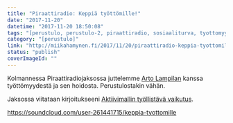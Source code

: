 ```yaml
---
title: "Piraattiradio: Keppiä työttömille!"
date: "2017-11-20"
datetime: "2017-11-20 18:50:08"
tags: "[perustulo, perustulo-2, piraattiradio, sosiaaliturva, tyottomyys]"
category: "[perustulo]"
link: "http://miikahamynen.fi/2017/11/20/piraattiradio-keppia-tyottomille/"
status: "publish"
coverImageId: ""
---
```


Kolmannessa Piraattiradiojaksossa juttelemme [Arto Lampilan](http://alampila.fi) kanssa työttömyydestä ja sen hoidosta. Perustulostakin vähän.

Jaksossa viitataan kirjoitukseeni [Aktiivimallin työllistävä vaikutus](http://miikahamynen.fi/2017/10/31/aktiivimallin-tyollistava-vaikutus/).

https://soundcloud.com/user-261441715/keppia-tyottomille
